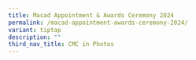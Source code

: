 ```yaml
---
title: Macad Appointment & Awards Ceremony 2024
permalink: /macad-appointment-awards-ceremony-2024/
variant: tiptap
description: ""
third_nav_title: CMC in Photos
---
```

<p></p>